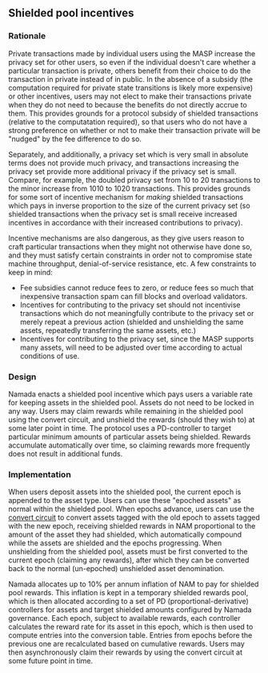 ## Shielded pool incentives

### Rationale

Private transactions made by individual users using the MASP increase the 
privacy set for other users, so even if the individual doesn't care whether a particular transaction is private, others benefit from their choice to do the transaction in private instead of in public. In the absence of a subsidy (the computation required for private state transitions is likely more expensive) or other incentives, users may not elect to make their transactions private when they do not need to because the benefits do not directly accrue to them. This provides grounds for a protocol subsidy of shielded transactions (relative to the computatation required), so that users who do not have a strong preference on whether or not to make their transaction private will be "nudged" by the fee difference to do so.

Separately, and additionally, a privacy set which is very small in absolute terms does not provide much privacy, and transactions increasing the privacy set provide more additional privacy if the privacy set is small. Compare, for example, the doubled privacy set from 10 to 20 transactions to the minor increase from 1010 to 1020 transactions. This provides grounds for some sort of incentive mechanism for _making_ shielded transactions which pays in inverse proportion to the size of the current privacy set (so shielded transactions when the privacy set is small receive increased incentives in accordance with their increased contributions to privacy).

Incentive mechanisms are also dangerous, as they give users reason to craft particular transactions when they might not otherwise have done so, and they must satisfy certain constraints in order not to compromise state machine throughput, denial-of-service resistance, etc. A few constraints to keep in mind:

- Fee subsidies cannot reduce fees to zero, or reduce fees so much that inexpensive transaction spam can fill blocks and overload validators.
- Incentives for contributing to the privacy set should not incentivise transactions which do not meaningfully contribute to the privacy set or merely repeat a previous action (shielded and unshielding the same assets, repeatedly transferring the same assets, etc.)
- Incentives for contributing to the privacy set, since the MASP supports many assets, will need to be adjusted over time according to actual conditions of use.

### Design

Namada enacts a shielded pool incentive which pays users a variable rate for keeping assets in the shielded pool. Assets do not need to be locked in any way. Users may claim rewards while remaining in the shielded pool using the convert circuit, and unshield the rewards (should they wish to) at some later point in time. The protocol uses a PD-controller to target particular minimum amounts of particular assets being shielded. Rewards accumulate automatically over time, so claiming rewards more frequently does not result in additional funds.

### Implementation

When users deposit assets into the shielded pool, the current epoch is appended to the asset type. Users can use these "epoched assets" as normal within the shielded pool. When epochs advance, users can use the [convert circuit](../masp/convert-circuit.md) to convert assets tagged with the old epoch to assets tagged with the new epoch, receiving shielded rewards in NAM proportional to the amount of the asset they had shielded, which automatically compound while the assets are shielded and the epochs progressing. When unshielding from the shielded pool, assets must be first converted to the current epoch (claiming any rewards), after which they can be converted back to the normal (un-epoched) unshielded asset denomination.

Namada allocates up to 10% per annum inflation of NAM to pay for shielded pool rewards. This inflation is kept in a temporary shielded rewards pool, which is then allocated according to a set of PD (proportional-derivative) controllers for assets and target shielded amounts configured by Namada governance. Each epoch, subject to available rewards, each controller calculates the reward rate for its asset in this epoch, which is then used to compute entries into the conversion table. Entries from epochs before the previous one are recalculated based on cumulative rewards. Users may then asynchronously claim their rewards by using the convert circuit at some future point in time.
